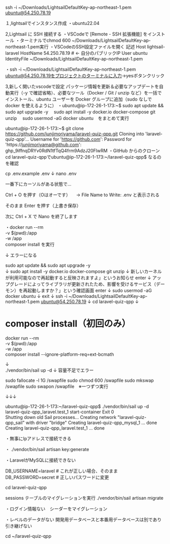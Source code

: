 ssh -i ~/Downloads/LightsailDefaultKey-ap-northeast-1.pem ubuntu@54.250.78.19

１,lightsailでインスタンス作成
・ubuntu22.04

2,Lightsail に SSH 接続する
・VSCodeで [Remote - SSH 拡張機能] をインストール
・ターミナルでchmod 600 ~/Downloads/LightsailDefaultKey-ap-northeast-1.pem実行
・VSCodeのSSH設定ファイルを開く
記述
Host lightsail-laravel
    HostName 54.250.78.19  # ← 自分のパブリックIP
    User ubuntu
    IdentityFile ~/Downloads/LightsailDefaultKey-ap-northeast-1.pem

・ssh -i ~/Downloads/LightsailDefaultKey-ap-northeast-1.pem ubuntu@54.250.78.19をプロジェクトのターミナルに入力→yesボタンクリック

3,新しく開いたvscodeで設定
パッケージ情報を更新＆必要なアップデートを自動実行（-y で確認省略）、必要なツール（Docker / Git / unzip など）を一括でインストール、ubuntu ユーザーを Docker グループに追加（sudo なしで docker を使えるように）
・ubuntu@ip-172-26-1-173:~$ sudo apt update && sudo apt upgrade -y
　sudo apt install -y docker.io docker-compose git unzip
　sudo usermod -aG docker ubuntu　をまとめて実行

ubuntu@ip-172-26-1-173:~$ git clone https://github.com/junjimoriyama/laravel-quiz-qpp.git
Cloning into 'laravel-quiz-qpp'...
Username for 'https://github.com': 
Password for 'https://junjimoriyama@github.com': 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
・GitHub からのクローン
cd laravel-quiz-qppでubuntu@ip-172-26-1-173:~/laravel-quiz-qpp$ なるのを確認

cp .env.example .env
↓
nano .env

一番下にカーソルがある状態で…

Ctrl + O を押す（Oはオーです）
　→ File Name to Write: .env と表示される

そのまま Enter を押す（上書き保存）

次に Ctrl + X で Nano を終了します


・docker run --rm \
  -v $(pwd):/app \
  -w /app \
  composer install
を実行

↓ エラーになる

sudo apt update && sudo apt upgrade -y\
↓
sudo apt install -y docker.io docker-compose git unzip
↓
新しいカーネルが利用可能なので再起動すると反映されますよ」というお知らせ enter
↓
アップグレードによってライブラリが更新されたため、影響を受けるサービス（デーモン）を再起動しますか？」という確認画面 enter
↓
sudo usermod -aG docker ubuntu
↓
exit
↓
ssh -i ~/Downloads/LightsailDefaultKey-ap-northeast-1.pem ubuntu@54.250.78.19
↓
cd laravel-quiz-qpp
↓
# composer install（初回のみ）
docker run --rm \
  -v $(pwd):/app \
  -w /app \
  composer install --ignore-platform-req=ext-bcmath

↓  
./vendor/bin/sail up -d
↓
容量不足でエラー

sudo fallocate -l 1G /swapfile
sudo chmod 600 /swapfile
sudo mkswap /swapfile
sudo swapon /swapfile　※一つずつ実行

↓↓↓

ubuntu@ip-172-26-1-173:~/laravel-quiz-qpp$ ./vendor/bin/sail up -d
laravel-quiz-qpp_laravel.test_1   start-container   Exit 0        
Shutting down old Sail processes...
Creating network "laravel-quiz-qpp_sail" with driver "bridge"
Creating laravel-quiz-qpp_mysql_1 ... done
Creating laravel-quiz-qpp_laravel.test_1 ... done

・無事にIpアドレスで接続できる

・ ./vendor/bin/sail artisan key:generate

・LaravelがMySQLに接続できない

DB_USERNAME=laravel  # これが正しい場合、そのまま
DB_PASSWORD=secret    # 正しいパスワードに変更

cd laravel-quiz-qpp



sessions テーブルのマイグレーションを実行
./vendor/bin/sail artisan migrate

・ログイン情報ない　シーダーをマイグレーション

・レベルのデータがない
開発用データベースと本番用データベースは別であり引き継げない


cd ~/laravel-quiz-qpp
